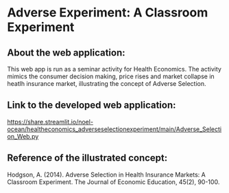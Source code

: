 # Adverse Experiment: A Classroom Experiment

## About the web application:
This web app is run as a seminar activity for Health Economics. The activity mimics the consumer decision making, price rises and market collapse in heatlh insurance market, illustrating the concept of Adverse Selection.

## Link to the developed web application: 
https://share.streamlit.io/noel-ocean/healtheconomics_adverseselectionexperiment/main/Adverse_Selection_Web.py

## Reference of the illustrated concept:
Hodgson, A. (2014). Adverse Selection in Health Insurance Markets: A Classroom Experiment. The Journal of Economic Education, 45(2), 90-100.